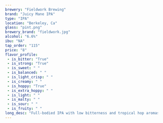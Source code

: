 ```yaml
---
brewery: "Fieldwork Brewing"
brand: "Juicy Mane IPA"
type: "IPA"
location: "Berkeley, Ca"
glass: "pint.png"
brewery_brand: "fieldwork.jpg"
alcohol: "6.6%"
ibu: "NA"
tap_order: "115"
price: "8"
flavor_profile:
 - is_bitter: "True"
 - is_strong: "True"
 - is_sweet: " "
 - is_balanced: " "
 - is_light_crisp: " "
 - is_creamy: " "
 - is_hoppy: "True"
 - is_extra_hoppy: " "
 - is_light: " "
 - is_malty: " "
 - is_sour: " "
 - is_fruity: " " 
long_desc: "Full-bodied IPA with low bitterness and tropical hop aromas of papaya, white wine grape, and gooseberries"
---
```

